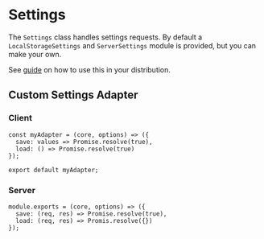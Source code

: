 # Settings

The `Settings` class handles settings requests. By default a `LocalStorageSettings` and `ServerSettings` module is provided, but you can make your own.

See [guide](/guide/settings/README.md) on how to use this in your distribution.

## Custom Settings Adapter

### Client

```
const myAdapter = (core, options) => ({
  save: values => Promise.resolve(true),
  load: () => Promise.resolve(true)
});

export default myAdapter;
```

### Server

```
module.exports = (core, options) => ({
  save: (req, res) => Promise.resolve(true),
  load: (req, res) => Promis.resolve({})
});
```
